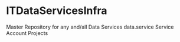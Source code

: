 # ITDataServicesInfra
Master Repository for any and/all Data Services data.service Service Account Projects
